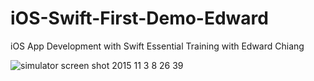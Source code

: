 # iOS-Swift-First-Demo-Edward
iOS App Development with Swift Essential Training with Edward Chiang


![simulator screen shot 2015 11 3 8 26 39](https://cloud.githubusercontent.com/assets/7082242/10908788/30044472-826f-11e5-9308-15c61e4ea6ed.png)
